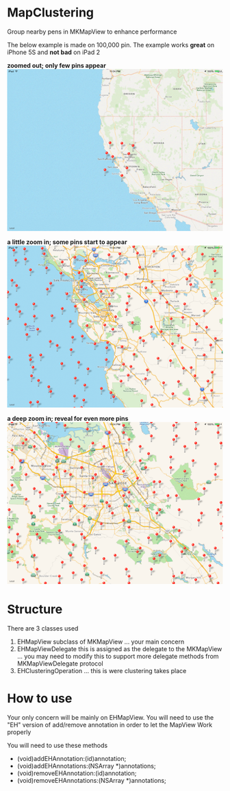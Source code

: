 MapClustering
=============

Group nearby pens in MKMapView to enhance performance

The below example is made on 100,000 pin. The example works **great** on iPhone 5S and **not bad** on iPad 2

**zoomed out; only few pins appear**
![zoomed out; only few pins appear](readMeImages/maps1.png)

**a little zoom in; some pins start to appear**
![a little zoom in; some pins start to appear](readMeImages/maps2.png)

**a deep zoom in; reveal for even more pins**
![a deep zoom in; reveal for even more pins](readMeImages/maps3.png)


Structure
=============

There are 3 classes used

1. EHMapView subclass of MKMapView ... your main concern
2. EHMapViewDelegate this is assigned as the delegate to the MKMapView ... you may need to modify this to support more delegate methods from MKMapViewDelegate protocol
3. EHClusteringOperation ... this is were clustering takes place


How to use
=============

Your only concern will be mainly on EHMapView. You will need to use the "EH" version of add/remove annotation in order to let the MapView Work properly

You will need to use these methods
* (void)addEHAnnotation:(id<MKAnnotation>)annotation;
* (void)addEHAnnotations:(NSArray *)annotations;
* (void)removeEHAnnotation:(id<MKAnnotation>)annotation;
* (void)removeEHAnnotations:(NSArray *)annotations;